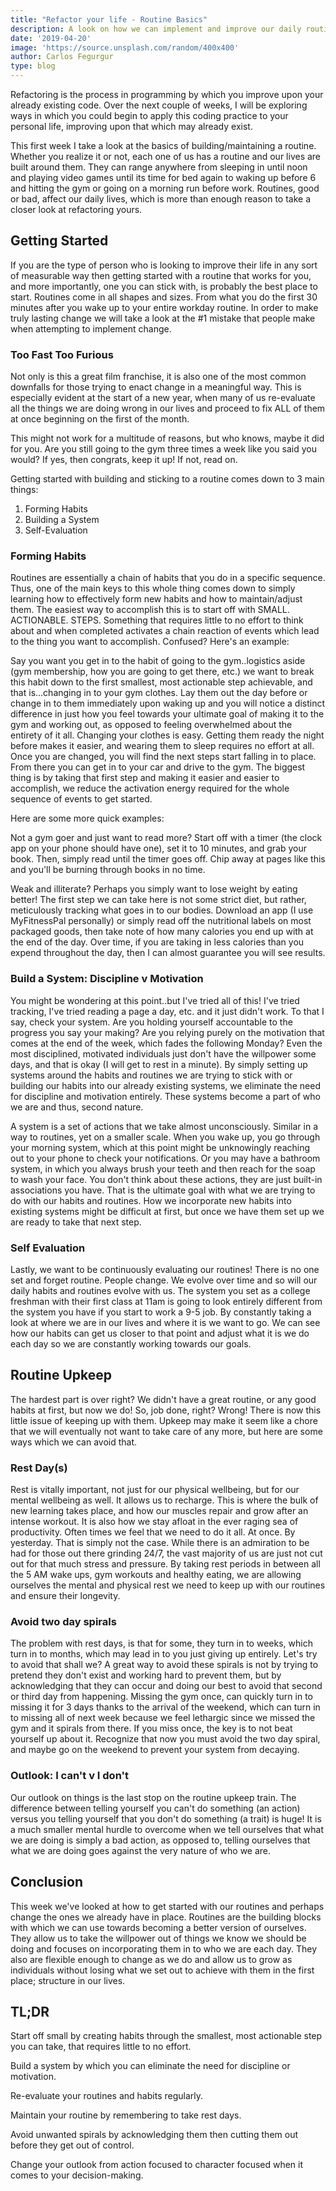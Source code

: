 ```yaml
---
title: "Refactor your life - Routine Basics"
description: A look on how we can implement and improve our daily routines.
date: '2019-04-20'
image: 'https://source.unsplash.com/random/400x400'
author: Carlos Fegurgur
type: blog
---
```

Refactoring is the process in programming by which you improve upon your already existing code. Over the next couple of weeks, I will be exploring ways in which you could begin to apply this coding practice to your personal life, improving upon that which may already exist. 

This first week I take a look at the basics of building/maintaining a routine. Whether you realize it or not, each one of us has a routine and our lives are built around them. They can range anywhere from sleeping in until noon and playing video games until its time for bed again to waking up before 6 and hitting the gym or going on a morning run before work. Routines, good or bad, affect our daily lives, which is more than enough reason to take a closer look at refactoring yours.

## Getting Started
If you are the type of person who is looking to improve their life in any sort of measurable way then getting started with a routine that works for you, and more importantly, one you can stick with, is probably the best place to start. Routines come in all shapes and sizes. From what you do the first 30 minutes after you wake up to your entire workday routine. In order to make truly lasting change we will take a look at the #1 mistake that people make when attempting to implement change.

### Too Fast Too Furious

Not only is this a great film franchise, it is also one of the most common downfalls for those trying to enact change in a meaningful way. This is especially evident at the start of a new year, when many of us re-evaluate all the things we are doing wrong in our lives and proceed to fix ALL of them at once beginning on the first of the month. 

This might not work for a multitude of reasons, but who knows, maybe it did for you. Are you still going to the gym three times a week like you said you would? If yes, then congrats, keep it up! If not, read on.

Getting started with building and sticking to a routine comes down to 3 main things:
1. Forming Habits
2. Building a System
3. Self-Evaluation

### Forming Habits

Routines are essentially a chain of habits that you do in a specific sequence. Thus, one of the main keys to this whole thing comes down to simply learning how to effectively form new habits and how to maintain/adjust them. The easiest way to accomplish this is to start off with SMALL. ACTIONABLE. STEPS. Something that requires little to no effort to think about and when completed activates a chain reaction of events which lead to the thing you want to accomplish. Confused? Here's an example:

Say you want you get in to the habit of going to the gym..logistics aside (gym membership, how you are going to get there, etc.) we want to break this habit down to the first smallest, most actionable step achievable, and that is...changing in to your gym clothes. Lay them out the day before or change in to them immediately upon waking up and you will notice a distinct difference in just how you feel towards your ultimate goal of making it to the gym and working out, as opposed to feeling overwhelmed about the entirety of it all. Changing your clothes is easy. Getting them ready the night before makes it easier, and wearing them to sleep requires no effort at all. Once you are changed, you will find the next steps start falling in to place. From there you can get in to your car and drive to the gym. The biggest thing is by taking that first step and making it easier and easier to accomplish, we reduce the activation energy required for the whole sequence of events to get started.

Here are some more quick examples:

Not a gym goer and just want to read more? Start off with a timer (the clock app on your phone should have one), set it to 10 minutes, and grab your book. Then, simply read until the timer goes off. Chip away at pages like this and you'll be burning through books in no time.

Weak and illiterate? Perhaps you simply want to lose weight by eating better! The first step we can take here is not some strict diet, but rather, meticulously tracking what goes in to our bodies. Download an app (I use MyFitnessPal personally) or simply read off the nutritional labels on most packaged goods, then take note of how many calories you end up with at the end of the day. Over time, if you are taking in less calories than you expend throughout the day, then I can almost guarantee you will see results.

### Build a System: Discipline v Motivation

You might be wondering at this point..but I've tried all of this! I've tried tracking, I've tried reading a page a day, etc. and it just didn't work. To that I say, check your system. Are you holding yourself accountable to the progress you say your making? Are you relying purely on the motivation that comes at the end of the week, which fades the following Monday? Even the most disciplined, motivated individuals just don't have the willpower some days, and that is okay (I will get to rest in a minute). By simply setting up systems around the habits and routines we are trying to stick with or building our habits into our already existing systems, we eliminate the need for discipline and motivation entirely. These systems become a part of who we are and thus, second nature. 

A system is a set of actions that we take almost unconsciously. Similar in a way to routines, yet on a smaller scale. When you wake up, you go through your morning system, which at this point might be unknowingly reaching out to your phone to check your notifications. Or you may have a bathroom system, in which you always brush your teeth and then reach for the soap to wash your face. You don't think about these actions, they are just built-in associations you have. That is the ultimate goal with what we are trying to do with our habits and routines. How we incorporate new habits into existing systems might be difficult at first, but once we have them set up we are ready to take that next step.

### Self Evaluation

Lastly, we want to be continuously evaluating our routines! There is no one set and forget routine. People change. We evolve over time and so will our daily habits and routines evolve with us. The system you set as a college freshman with their first class at 11am is going to look entirely different from the system you have if you start to work a 9-5 job. By constantly taking a look at where we are in our lives and where it is we want to go. We can see how our habits can get us closer to that point and adjust what it is we do each day so we are constantly working towards our goals. 

## Routine Upkeep

The hardest part is over right? We didn't have a great routine, or any good habits at first, but now we do! So, job done, right? Wrong! There is now this little issue of keeping up with them. Upkeep may make it seem like a chore that we will eventually not want to take care of any more, but here are some ways which we can avoid that.

### Rest Day(s)

Rest is vitally important, not just for our physical wellbeing, but for our mental wellbeing as well. It allows us to recharge. This is where the bulk of new learning takes place, and how our muscles repair and grow after an intense workout. It is also how we stay afloat in the ever raging sea of productivity. Often times we feel that we need to do it all. At once. By yesterday. That is simply not the case. While there is an admiration to be had for those out there grinding 24/7, the vast majority of us are just not cut out for that much stress and pressure. By taking rest periods in between all the 5 AM wake ups, gym workouts and healthy eating, we are allowing ourselves the mental and physical rest we need to keep up with our routines and ensure their longevity. 

### Avoid two day spirals

The problem with rest days, is that for some, they turn in to weeks, which turn in to months, which may lead in to you just giving up entirely. Let's try to avoid that shall we? A great way to avoid these spirals is not by trying to pretend they don't exist and working hard to prevent them, but by acknowledging that they can occur and doing our best to avoid that second or third day from happening. Missing the gym once, can quickly turn in to missing it for 3 days thanks to the arrival of the weekend, which can turn in to missing all of next week because we feel lethargic since we missed the gym and it spirals from there. If you miss once, the key is to not beat yourself up about it. Recognize that now you must avoid the two day spiral, and maybe go on the weekend to prevent your system from decaying.

### Outlook: I can't v I don't

Our outlook on things is the last stop on the routine upkeep train. The difference between telling yourself you can't do something (an action) versus you telling yourself that you don't do something (a trait) is huge! It is a much smaller mental hurdle to overcome when we tell ourselves that what we are doing is simply a bad action, as opposed to, telling ourselves that what we are doing goes against the very nature of who we are. 

## Conclusion

This week we've looked at how to get started with our routines and perhaps change the ones we already have in place. Routines are the building blocks with which we can use towards becoming a better version of ourselves. They allow us to take the willpower out of things we know we should be doing and focuses on incorporating them in to who we are each day. They also are flexible enough to change as we do and allow us to grow as individuals without losing what we set out to achieve with them in the first place; structure in our lives.

## TL;DR

Start off small by creating habits through the smallest, most actionable step you can take, that requires little to no effort.

Build a system by which you can eliminate the need for discipline or motivation.

Re-evaluate your routines and habits regularly.

Maintain your routine by remembering to take rest days.

Avoid unwanted spirals by acknowledging them then cutting them out before they get out of control.

Change your outlook from action focused to character focused when it comes to your decision-making.







